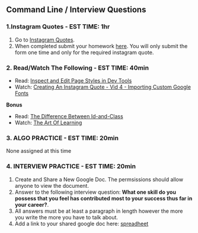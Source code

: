 ## Command Line / Interview Questions

### 1.Instagram Quotes - EST TIME: 1hr

1. Go to [Instagram Quotes](./instagram-quotes.md).
2. When completed submit your homework [here](https://forms.gle/Nf55kRfVy4pG3y4P7).  You will only submit the form one time and only for the required instagram quote.


### 2. Read/Watch The Following - EST TIME: 40min

- Read: [Inspect and Edit Page Styles in Dev Tools](https://developers.google.com/web/tools/chrome-devtools/inspect-styles/)
- Watch: [Creating An Instagram Quote - Vid 4 - Importing Custom Google Fonts](https://www.youtube.com/playlist?list=PL_vCSejjQiPyr7dbj-oJ8vjttYid9VWsb)


**Bonus**
- Read: [The Difference Between Id-and-Class](https://css-tricks.com/the-difference-between-id-and-class/)
- Watch: [The Art Of Learning](https://www.youtube.com/watch?v=qS5Q5KPU_No)


### 3. ALGO PRACTICE - EST TIME: 20min

None assigned at this time


### 4.  INTERVIEW PRACTICE - EST TIME: 20min

1.  Create and Share a New Google Doc.  The permsissions should allow anyone to view the document. 
2. Answer to the following interview question: **What one skill do you possess that you feel has contributed most to your success thus far in your career?**.
3. All answers must be at least a paragraph in length however the more you write the more you have to talk about.
4. Add a link to your shared google doc here: [spreadheet](https://docs.google.com/spreadsheets/d/1zY0vC3so5QxcVwtKipoEuqCl9dtsbz6cW_5-gXBWjE8/edit?usp=sharing) 
